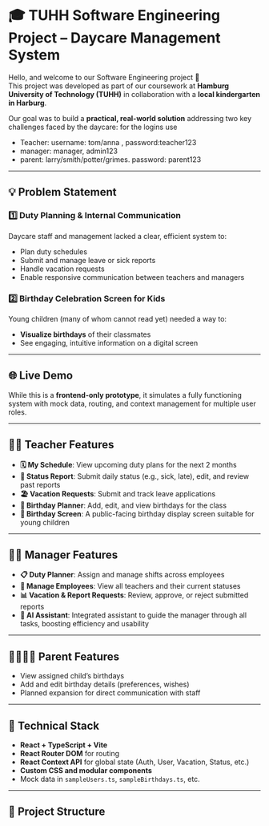 # 🎓 TUHH Software Engineering Project – Daycare Management System

Hello, and welcome to our Software Engineering project 👋  
This project was developed as part of our coursework at **Hamburg University of Technology (TUHH)** in collaboration with a **local kindergarten in Harburg**.

Our goal was to build a **practical, real-world solution** addressing two key challenges faced by the daycare:
  for the logins use
- Teacher: username: tom/anna , password:teacher123
- manager: manager, admin123
- parent: larry/smith/potter/grimes. password: parent123
---

## 💡 Problem Statement

### 1️⃣ Duty Planning & Internal Communication  
Daycare staff and management lacked a clear, efficient system to:
- Plan duty schedules
- Submit and manage leave or sick reports
- Handle vacation requests
- Enable responsive communication between teachers and managers

### 2️⃣ Birthday Celebration Screen for Kids  
Young children (many of whom cannot read yet) needed a way to:
- **Visualize birthdays** of their classmates
- See engaging, intuitive information on a digital screen

---

## 🌐 Live Demo  
While this is a **frontend-only prototype**, it simulates a fully functioning system with mock data, routing, and context management for multiple user roles.

---

## 👩‍🏫 Teacher Features

- **🗓️ My Schedule**: View upcoming duty plans for the next 2 months
- **📄 Status Report**: Submit daily status (e.g., sick, late), edit, and review past reports
- **🏖️ Vacation Requests**: Submit and track leave applications
- **🎉 Birthday Planner**: Add, edit, and view birthdays for the class
- **🎈 Birthday Screen**: A public-facing birthday display screen suitable for young children

---

## 🧑‍💼 Manager Features

- **📋 Duty Planner**: Assign and manage shifts across employees
- **👥 Manage Employees**: View all teachers and their current statuses
- **📊 Vacation & Report Requests**: Review, approve, or reject submitted reports
- **🤖 AI Assistant**: Integrated assistant to guide the manager through all tasks, boosting efficiency and usability

---

## 👨‍👩‍👧‍👦 Parent Features

- View assigned child’s birthdays
- Add and edit birthday details (preferences, wishes)
- Planned expansion for direct communication with staff

---

## 🧠 Technical Stack

- **React + TypeScript + Vite**
- **React Router DOM** for routing
- **React Context API** for global state (Auth, User, Vacation, Status, etc.)
- **Custom CSS and modular components**
- Mock data in `sampleUsers.ts`, `sampleBirthdays.ts`, etc.

---

## 📁 Project Structure

